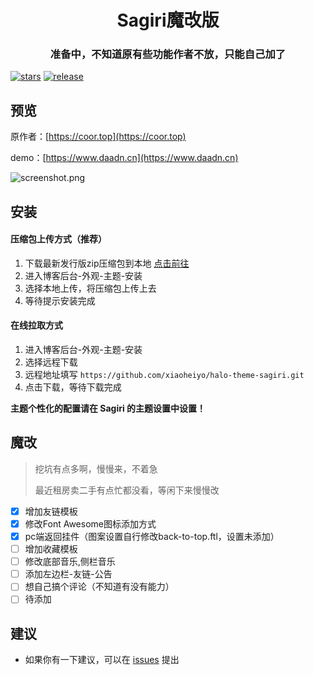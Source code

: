 <h1 align="center">Sagiri魔改版</h1>
<h3 align="center">准备中，不知道原有些功能作者不放，只能自己加了</h3>

[![stars](https://flat.badgen.net/github/stars/xiaoheiyo/halo-theme-sagiri)](https://github.com/xiaoheiyo/halo-theme-sagiri)
[![release](https://img.shields.io/github/v/release/xiaoheiyo/halo-theme-sagiri.svg?style=flat-square)](https://github.com/xiaoheiyo/halo-theme-sagiri)

## 预览

原作者：[https://coor.top](https://coor.top)

demo：[https://www.daadn.cn](https://www.daadn.cn)

![screenshot.png](https://cdn.jsdelivr.net/gh/cetr/halo-theme-sagiri@latest/screenshot.png)

## 安装

#### 压缩包上传方式（推荐）

1. 下载最新发行版zip压缩包到本地 [点击前往](https://github.com/xiaoheiyo/halo-theme-sagiri/releases)
2. 进入博客后台-外观-主题-安装
3. 选择本地上传，将压缩包上传上去
4. 等待提示安装完成

#### 在线拉取方式

1. 进入博客后台-外观-主题-安装
2. 选择远程下载
3. 远程地址填写 `https://github.com/xiaoheiyo/halo-theme-sagiri.git`
4. 点击下载，等待下载完成

**主题个性化的配置请在 Sagiri 的主题设置中设置！**

## 魔改

> 挖坑有点多啊，慢慢来，不着急
>
> 最近租房卖二手有点忙都没看，等闲下来慢慢改

- [X] 增加友链模板
- [X] 修改Font Awesome图标添加方式
- [X] pc端返回挂件（图案设置自行修改back-to-top.ftl，设置未添加）
- [ ] 增加收藏模板
- [ ] 修改底部音乐,侧栏音乐
- [ ] 添加左边栏-友链-公告
- [ ] 想自己搞个评论（不知道有没有能力）
- [ ] 待添加

## 建议

- 如果你有一下建议，可以在 [issues](https://github.com/xiaoheiyo/halo-theme-sagiri/issues) 提出
